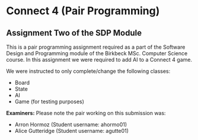 Connect 4 (Pair Programming)
============================

Assignment Two of the SDP Module
---------------------------------

This is a pair programming assignment required as a part of the Software Design and Programming module of the 
Birkbeck MSc. Computer Science course. In this assignment we were required to add AI to a Connect 4 game.

We were instructed to only complete/change the following classes:
* Board
* State
* AI
* Game (for testing purposes)

**Examiners:** Please note the pair working on this submission was:

* Arron Hormoz (Student username: ahormo01)
* Alice Gutteridge (Student username: agutte01)